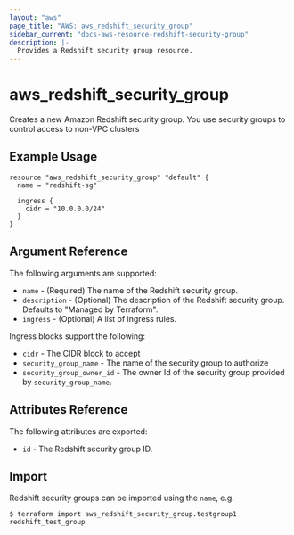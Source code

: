 ```yaml
---
layout: "aws"
page_title: "AWS: aws_redshift_security_group"
sidebar_current: "docs-aws-resource-redshift-security-group"
description: |-
  Provides a Redshift security group resource.
---
```


# aws\_redshift\_security\_group

Creates a new Amazon Redshift security group. You use security groups to control access to non-VPC clusters

## Example Usage

```
resource "aws_redshift_security_group" "default" {
  name = "redshift-sg"

  ingress {
    cidr = "10.0.0.0/24"
  }
}
```

## Argument Reference

The following arguments are supported:

* `name` - (Required) The name of the Redshift security group.
* `description` - (Optional) The description of the Redshift security group. Defaults to "Managed by Terraform".
* `ingress` - (Optional) A list of ingress rules.

Ingress blocks support the following:

* `cidr` - The CIDR block to accept
* `security_group_name` - The name of the security group to authorize
* `security_group_owner_id` - The owner Id of the security group provided
  by `security_group_name`.

## Attributes Reference

The following attributes are exported:

* `id` - The Redshift security group ID.

## Import

Redshift security groups can be imported using the `name`, e.g.

```
$ terraform import aws_redshift_security_group.testgroup1 redshift_test_group
```
